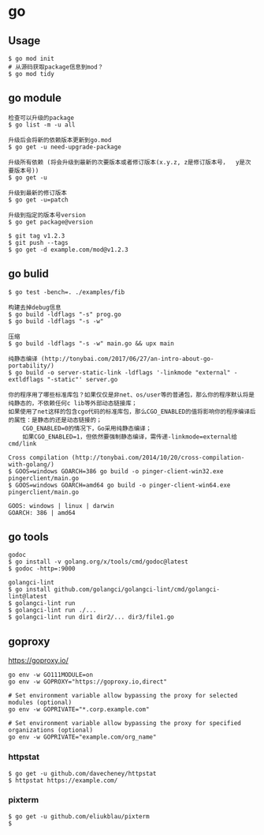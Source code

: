 # go

## Usage

    $ go mod init
    # 从源码获取package信息到mod？
    $ go mod tidy
## go module

    检查可以升级的package
    $ go list -m -u all

    升级后会将新的依赖版本更新到go.mod
    $ go get -u need-upgrade-package

    升级所有依赖 (将会升级到最新的次要版本或者修订版本(x.y.z, z是修订版本号，  y是次要版本号))
    $ go get -u

    升级到最新的修订版本
    $ go get -u=patch

    升级到指定的版本号version
    $ go get package@version

    $ git tag v1.2.3
    $ git push --tags
    $ go get -d example.com/mod@v1.2.3

## go bulid

    $ go test -bench=. ./examples/fib

    构建去掉debug信息
    $ go build -ldflags "-s" prog.go
    $ go build -ldflags "-s -w"

    压缩
    $ go build -ldflags "-s -w" main.go && upx main 

    纯静态编译 (http://tonybai.com/2017/06/27/an-intro-about-go-portability/)
    $ go build -o server-static-link -ldflags '-linkmode "external" -extldflags "-static"' server.go

    你的程序用了哪些标准库包？如果仅仅是非net、os/user等的普通包，那么你的程序默认将是纯静态的，不依赖任何c lib等外部动态链接库；
    如果使用了net这样的包含cgo代码的标准库包，那么CGO_ENABLED的值将影响你的程序编译后的属性：是静态的还是动态链接的；
        CGO_ENABLED=0的情况下，Go采用纯静态编译；
        如果CGO_ENABLED=1，但依然要强制静态编译，需传递-linkmode=external给cmd/link

    Cross compilation (http://tonybai.com/2014/10/20/cross-compilation-with-golang/)
    $ GOOS=windows GOARCH=386 go build -o pinger-client-win32.exe pingerclient/main.go
    $ GOOS=windows GOARCH=amd64 go build -o pinger-client-win64.exe pingerclient/main.go

    GOOS: windows | linux | darwin
    GOARCH: 386 | amd64

## go tools

    godoc
    $ go install -v golang.org/x/tools/cmd/godoc@latest
    $ godoc -http=:9000

    golangci-lint
    $ go install github.com/golangci/golangci-lint/cmd/golangci-lint@latest
    $ golangci-lint run
    $ golangci-lint run ./...
    $ golangci-lint run dir1 dir2/... dir3/file1.go

## goproxy

https://goproxy.io/

```
go env -w GO111MODULE=on
go env -w GOPROXY="https://goproxy.io,direct"

# Set environment variable allow bypassing the proxy for selected modules (optional)
go env -w GOPRIVATE="*.corp.example.com"

# Set environment variable allow bypassing the proxy for specified organizations (optional)
go env -w GOPRIVATE="example.com/org_name"
```
    
### httpstat

    $ go get -u github.com/davecheney/httpstat
    $ httpstat https://example.com/

### pixterm

    $ go get -u github.com/eliukblau/pixterm
    $
